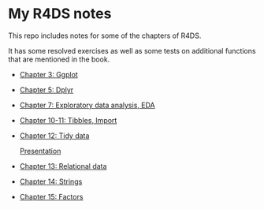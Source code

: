 My R4DS notes
================

This repo includes notes for some of the chapters of R4DS.

It has some resolved exercises as well as some tests on additional functions that are mentioned in the book.


  - [Chapter 3:
    Ggplot](https://palolili23.github.io/r4ds_study/chap3.html)

  - [Chapter 5:
    Dplyr](https://palolili23.github.io/r4ds_study/chap5.html)

  - [Chapter 7: Exploratory data analysis,
    EDA](https://palolili23.github.io/r4ds_study/chap7.html)

  - [Chapter 10-11: Tibbles,
    Import](https://palolili23.github.io/r4ds_study/chap10-11.html)

  - [Chapter 12: Tidy
    data](https://palolili23.github.io/r4ds_study/chap12.html)
    
    [Presentation](https://palolili23.github.io/chap12/#1)

  - [Chapter 13: Relational data](https://palolili23.github.io/r4ds_study/chap13.html)

  - [Chapter 14: Strings](https://palolili23.github.io/r4ds_study/chap14.html)
  
  - [Chapter 15: Factors](https://palolili23.github.io/r4ds_study/chap15.html)